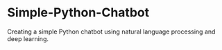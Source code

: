 # Simple-Python-Chatbot

Creating a simple Python chatbot using natural language processing and deep learning.

